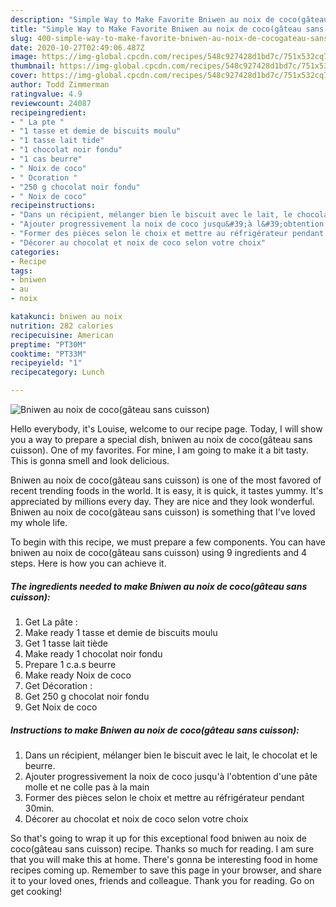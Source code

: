 ```yaml
---
description: "Simple Way to Make Favorite Bniwen au noix de coco(gâteau sans cuisson)"
title: "Simple Way to Make Favorite Bniwen au noix de coco(gâteau sans cuisson)"
slug: 400-simple-way-to-make-favorite-bniwen-au-noix-de-cocogateau-sans-cuisson
date: 2020-10-27T02:49:06.487Z
image: https://img-global.cpcdn.com/recipes/548c927428d1bd7c/751x532cq70/bniwen-au-noix-de-cocogateau-sans-cuisson-photo-principale-de-la-recette.jpg
thumbnail: https://img-global.cpcdn.com/recipes/548c927428d1bd7c/751x532cq70/bniwen-au-noix-de-cocogateau-sans-cuisson-photo-principale-de-la-recette.jpg
cover: https://img-global.cpcdn.com/recipes/548c927428d1bd7c/751x532cq70/bniwen-au-noix-de-cocogateau-sans-cuisson-photo-principale-de-la-recette.jpg
author: Todd Zimmerman
ratingvalue: 4.9
reviewcount: 24087
recipeingredient:
- " La pte "
- "1 tasse et demie de biscuits moulu"
- "1 tasse lait tide"
- "1 chocolat noir fondu"
- "1 cas beurre"
- " Noix de coco"
- " Dcoration "
- "250 g chocolat noir fondu"
- " Noix de coco"
recipeinstructions:
- "Dans un récipient, mélanger bien le biscuit avec le lait, le chocolat et le beurre."
- "Ajouter progressivement la noix de coco jusqu&#39;à l&#39;obtention d&#39;une pâte molle et ne colle pas à la main"
- "Former des pièces selon le choix et mettre au réfrigérateur pendant 30min."
- "Décorer au chocolat et noix de coco selon votre choix"
categories:
- Recipe
tags:
- bniwen
- au
- noix

katakunci: bniwen au noix 
nutrition: 282 calories
recipecuisine: American
preptime: "PT30M"
cooktime: "PT33M"
recipeyield: "1"
recipecategory: Lunch

---
```



![Bniwen au noix de coco(gâteau sans cuisson)](https://img-global.cpcdn.com/recipes/548c927428d1bd7c/751x532cq70/bniwen-au-noix-de-cocogateau-sans-cuisson-photo-principale-de-la-recette.jpg)

Hello everybody, it's Louise, welcome to our recipe page. Today, I will show you a way to prepare a special dish, bniwen au noix de coco(gâteau sans cuisson). One of my favorites. For mine, I am going to make it a bit tasty. This is gonna smell and look delicious.

Bniwen au noix de coco(gâteau sans cuisson) is one of the most favored of recent trending foods in the world. It is easy, it is quick, it tastes yummy. It's appreciated by millions every day. They are nice and they look wonderful. Bniwen au noix de coco(gâteau sans cuisson) is something that I've loved my whole life.




To begin with this recipe, we must prepare a few components. You can have bniwen au noix de coco(gâteau sans cuisson) using 9 ingredients and 4 steps. Here is how you can achieve it.

<!--inarticleads1-->

##### The ingredients needed to make Bniwen au noix de coco(gâteau sans cuisson):

1. Get  La pâte :
1. Make ready 1 tasse et demie de biscuits moulu
1. Get 1 tasse lait tiède
1. Make ready 1 chocolat noir fondu
1. Prepare 1 c.a.s beurre
1. Make ready  Noix de coco
1. Get  Décoration :
1. Get 250 g chocolat noir fondu
1. Get  Noix de coco




<!--inarticleads2-->

##### Instructions to make Bniwen au noix de coco(gâteau sans cuisson):

1. Dans un récipient, mélanger bien le biscuit avec le lait, le chocolat et le beurre.
1. Ajouter progressivement la noix de coco jusqu&#39;à l&#39;obtention d&#39;une pâte molle et ne colle pas à la main
1. Former des pièces selon le choix et mettre au réfrigérateur pendant 30min.
1. Décorer au chocolat et noix de coco selon votre choix




So that's going to wrap it up for this exceptional food bniwen au noix de coco(gâteau sans cuisson) recipe. Thanks so much for reading. I am sure that you will make this at home. There's gonna be interesting food in home recipes coming up. Remember to save this page in your browser, and share it to your loved ones, friends and colleague. Thank you for reading. Go on get cooking!
